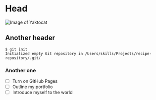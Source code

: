 # Head
![Image of Yaktocat](https://octodex.github.com/images/yaktocat.png)
## Another header
```
$ git init
Initialized empty Git repository in /Users/skills/Projects/recipe-repository/.git/
```
### Another one
- [ ] Turn on GitHub Pages
- [ ] Outline my portfolio
- [ ] Introduce myself to the world
